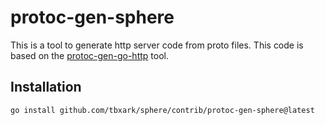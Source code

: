 # protoc-gen-sphere

This is a tool to generate http server code from proto files. This code is based on the [protoc-gen-go-http](https://github.com/go-kratos/kratos/tree/main/cmd/protoc-gen-go-http) tool.

## Installation

```shell
go install github.com/tbxark/sphere/contrib/protoc-gen-sphere@latest
```